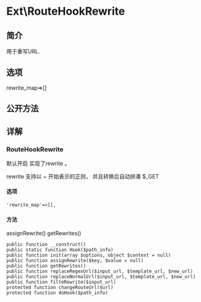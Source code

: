 # Ext\RouteHookRewrite

## 简介
用于重写URL.

## 选项
rewrite_map=>[]
## 公开方法


## 详解

### RouteHookRewrite
默认开启 实现了rewrite 。

rewrite 支持以 ~ 开始表示的正则， 并且转换后自动拼凑 $_GET
#### 选项
    'rewrite_map'=>[],
#### 方法
assignRewrite()
getRewrites()


    public function __construct()
    public static function Hook($path_info)
    public function init(array $options, object $context = null)
    public function assignRewrite($key, $value = null)
    public function getRewrites()
    public function replaceRegexUrl($input_url, $template_url, $new_url)
    public function replaceNormalUrl($input_url, $template_url, $new_url)
    public function filteRewrite($input_url)
    protected function changeRouteUrl($url)
    protected function doHook($path_info)